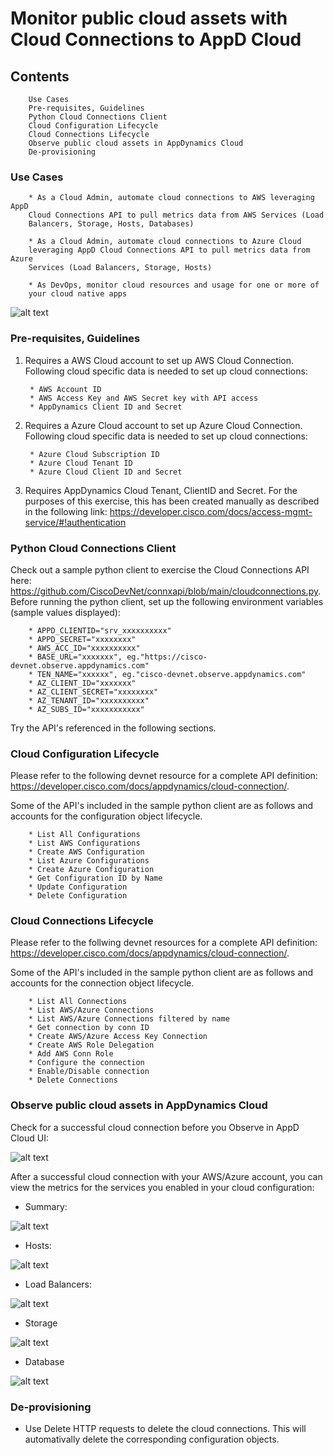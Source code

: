 # Monitor public cloud assets with Cloud Connections to AppD Cloud 
## Contents
        Use Cases
        Pre-requisites, Guidelines
        Python Cloud Connections Client
        Cloud Configuration Lifecycle
        Cloud Connections Lifecycle
        Observe public cloud assets in AppDynamics Cloud
        De-provisioning

### Use Cases
        * As a Cloud Admin, automate cloud connections to AWS leveraging AppD 
        Cloud Connections API to pull metrics data from AWS Services (Load 
        Balancers, Storage, Hosts, Databases)

        * As a Cloud Admin, automate cloud connections to Azure Cloud 
        leveraging AppD Cloud Connections API to pull metrics data from Azure 
        Services (Load Balancers, Storage, Hosts)

        * As DevOps, monitor cloud resources and usage for one or more of 
        your cloud native apps

        
![alt text](https://github.com/prathjan/images/blob/main/connxmain.png?raw=true)

### Pre-requisites, Guidelines
1. Requires a AWS Cloud account to set up AWS Cloud Connection. Following cloud specific data is needed to set up cloud connections:

        * AWS Account ID
        * AWS Access Key and AWS Secret key with API access
        * AppDynamics Client ID and Secret

2. Requires a Azure Cloud account to set up Azure Cloud Connection. Following cloud specific data is needed to set up cloud connections:

        * Azure Cloud Subscription ID
        * Azure Cloud Tenant ID
        * Azure Cloud Client ID and Secret

3. Requires AppDynamics Cloud Tenant, ClientID and Secret. For the purposes of this exercise, this has been created manually as described in the following link: https://developer.cisco.com/docs/access-mgmt-service/#!authentication

### Python Cloud Connections Client

Check out a sample python client to exercise the Cloud Connections API here: https://github.com/CiscoDevNet/connxapi/blob/main/cloudconnections.py.
Before running the python client, set up the following environment variables (sample values displayed):

        * APPD_CLIENTID="srv_xxxxxxxxxx"
        * APPD_SECRET="xxxxxxxx"
        * AWS_ACC_ID="xxxxxxxxxx"
        * BASE_URL="xxxxxxx", eg."https://cisco-devnet.observe.appdynamics.com"
        * TEN_NAME="xxxxxx", eg."cisco-devnet.observe.appdynamics.com"
        * AZ_CLIENT_ID="xxxxxxx"
        * AZ_CLIENT_SECRET="xxxxxxxx"
        * AZ_TENANT_ID="xxxxxxxxxx"
        * AZ_SUBS_ID="xxxxxxxxxxx"

 Try the API's referenced in the following sections.


### Cloud Configuration Lifecycle

Please refer to the following devnet resource for a complete API definition: https://developer.cisco.com/docs/appdynamics/cloud-connection/.

Some of the API's included in the sample python client are as follows and accounts for the configuration object lifecycle. 

        * List All Configurations
        * List AWS Configurations
        * Create AWS Configuration
        * List Azure Configurations
        * Create Azure Configuration
        * Get Configuration ID by Name
        * Update Configuration
        * Delete Configuration

### Cloud Connections Lifecycle

Please refer to the follwing devnet resources for a complete API definition: https://developer.cisco.com/docs/appdynamics/cloud-connection/.

Some of the API's included in the sample python client are as follows and accounts for the connection object lifecycle. 

        * List All Connections
        * List AWS/Azure Connections
        * List AWS/Azure Connections filtered by name
        * Get connection by conn ID
        * Create AWS/Azure Access Key Connection
        * Create AWS Role Delegation 
        * Add AWS Conn Role
        * Configure the connection
        * Enable/Disable connection
        * Delete Connections

### Observe public cloud assets in AppDynamics Cloud

Check for a successful cloud connection before you Observe in AppD Cloud UI:

![alt text](https://github.com/prathjan/images/blob/main/succconn.png?raw=true)

After a successful cloud connection with your AWS/Azure account, you can view the metrics for the services you enabled in your cloud configuration:

* Summary:

![alt text](https://github.com/prathjan/images/blob/main/summobserve.png?raw=true)

* Hosts:

![alt text](https://github.com/prathjan/images/blob/main/hosts.png?raw=true)

* Load Balancers:

![alt text](https://github.com/prathjan/images/blob/main/lbs.png?raw=true)

* Storage

![alt text](https://github.com/prathjan/images/blob/main/storage.png?raw=true)

* Database

![alt text](https://github.com/prathjan/images/blob/main/dbs.png?raw=true)

### De-provisioning

* Use Delete HTTP requests to delete the cloud connections. This will automativally delete the corresponding configuration objects.

